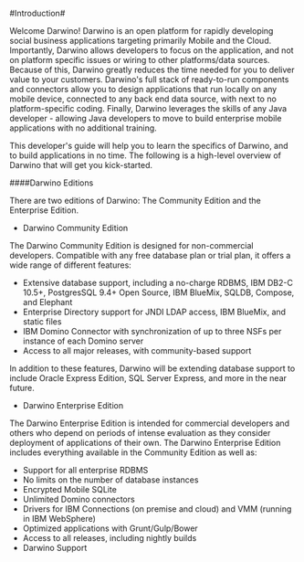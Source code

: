 #Introduction#


Welcome Darwino! Darwino is an open platform for rapidly developing social business applications targeting primarily Mobile and the Cloud. Importantly, Darwino allows developers to focus on the application, and not on platform specific issues or wiring to other platforms/data sources. Because of this, Darwino greatly reduces the time needed for you to deliver value to your customers. Darwino's full stack of ready-to-run components and connectors allow you to design applications that run locally on any mobile device, connected to any back end data source, with next to no platform-specific coding. Finally, Darwino leverages the skills of any Java developer - allowing Java developers to move to build enterprise mobile applications with no additional training.

This developer's guide will help you to learn the specifics of Darwino, and to build applications in no time. The following is a high-level overview of Darwino that will get you kick-started.

####Darwino Editions

There are two editions of Darwino: The Community Edition and the Enterprise Edition.

- Darwino Community Edition
 
 The Darwino Community Edition is designed for non-commercial developers. Compatible with any free database plan or trial plan, it offers a wide range of different features:

 - Extensive database support, including a no-charge RDBMS, IBM DB2-C 10.5+, PostgresSQL 9.4+ Open Source, IBM BlueMix, SQLDB, Compose, and Elephant
 - Enterprise Directory support for JNDI LDAP access, IBM BlueMix, and static files
 - IBM Domino Connector with synchronization of up to three NSFs per instance of each Domino server
 - Access to all major releases, with community-based support

 In addition to these features, Darwino will be extending database support to include Oracle Express Edition, SQL Server Express, and more in the near future.

- Darwino Enterprise Edition

 The Darwino Enterprise Edition is intended for commercial developers and others who depend on periods of intense evaluation as they consider deployment of applications of their own. The Darwino Enterprise Edition includes everything available in the Community Edition as well as:

 - Support for all enterprise RDBMS 
 - No limits on the number of database instances
 - Encrypted Mobile SQLite
 - Unlimited Domino connectors
 - Drivers for IBM Connections (on premise and cloud) and VMM (running in IBM WebSphere)
 - Optimized applications with Grunt/Gulp/Bower
 - Access to all releases, including nightly builds
 - Darwino Support

